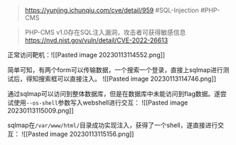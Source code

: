 > https://yunjing.ichunqiu.com/cve/detail/959
> #SQL-Injection #PHP-CMS 

> PHP-CMS v1.0存在SQL注入漏洞，攻击者可获得敏感信息
> https://nvd.nist.gov/vuln/detail/CVE-2022-26613

正常访问靶机：![[Pasted image 20230113114552.png]]

简单可知，有两个form可以传输数据，一个搜索一个登录，直接上sqlmap进行测试后，得知搜索框可以直接注入。
![[Pasted image 20230113114746.png]]

通过sqlmap可以访问到整体数据库，但是在数据库中未能访问到flag数据。遂尝试使用`--os-shell`参数写入webshell进行交互：
![[Pasted image 20230113115009.png]]

sqlmap在`/var/www/html/`目录成功实现注入，获得了一个shell，遂直接进行交互：
![[Pasted image 20230113115156.png]]